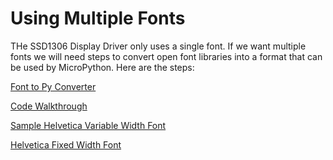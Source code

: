 # Using Multiple Fonts

THe SSD1306 Display Driver only uses a single font.
If we want multiple fonts we will need steps to
convert open font libraries into a format that
can be used by MicroPython.  Here are the steps:

[Font to Py Converter](./font-to-py.md)

[Code Walkthrough](./code-walk-through.md)

[Sample Helvetica Variable Width Font](./helvetica-variable-width-font.py)

[Helvetica Fixed Width Font](./helvetica-fixed-witdth.py)